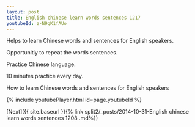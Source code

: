 ```yaml
---
layout: post
title: English chinese learn words sentences 1217 
youtubeId: z-N9gK1fAUo
---
```

 
 
Helps to learn Chinese words and sentences for English speakers.

Opportunitiy to repeat the words sentences. 

Practice Chinese language. 
 
10 minutes practice every day. 
 
How to learn Chinese words and sentences for English speakers 
 
{% include youtubePlayer.html id=page.youtubeId %}
 
 
[Next]({{ site.baseurl }}{% link  split2/_posts/2014-10-31-English chinese learn words sentences 1208 .md%})
 
